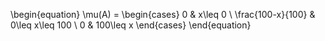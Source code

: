 \begin{equation}
\mu(A) = \begin{cases} 
      0 & x\leq 0 \\
      \frac{100-x}{100} & 0\leq x\leq 100 \\
      0 & 100\leq x 
   \end{cases}
\end{equation}